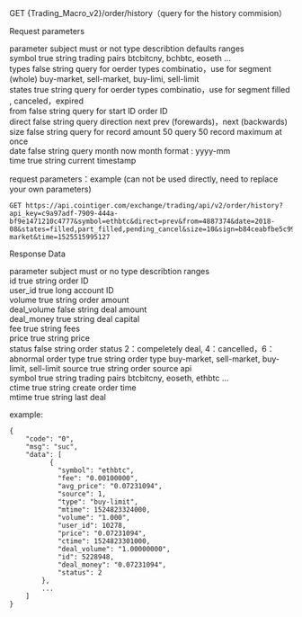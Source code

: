 GET {Trading_Macro_v2}/order/history（query for the history commision）

Request parameters

  parameter subject	must or not	type  	describtion                             	defaults                                	ranges                           
  symbol           	true       	string	trading pairs                           	                                        	btcbitcny, bchbtc, eoseth ...    
  types            	false      	string	query for oerder types combinatio，use for segment   (whole)	buy-market, sell-market, buy-limi, sell-limit	                                 
  states           	true       	string	query for oerder types combinatio，use for segment	                                        	filled ,  canceled，expired       
  from             	false      	string	query for start ID order ID             	                                        	                                 
  direct           	false      	string	query direction                         	next                                    	prev (forewards)，next (backwards)
  size             	false      	string	query for record amount                 	50                                      	query 50 record maximum at once  
  date             	false      	string	query month                             	now month                               	format : yyyy-mm                 
  time             	true       	string	current timestamp                       	                                        	                                 

request parameters：example  (can not be used directly, need to replace your own parameters)

    GET https://api.cointiger.com/exchange/trading/api/v2/order/history?api_key=c9a97adf-7909-444a-bf9e1471210c4777&symbol=ethbtc&direct=prev&from=4887374&date=2018-08&states=filled,part_filled,pending_cancel&size=10&sign=b84ceabfbe5c9975fde698279ab90cf6a9b39eae6fe0951455d748428b95345eb0a9d41075c5e7d66061e29fc2064c62ccd98a93fa7b885fa965c9e10fbdee99&types=buy-market&time=1525515995127

Response Data

  parameter subject	must or no	type  	describtion      	ranges                                  
  id               	true      	string	order ID         	                                        
  user_id          	true      	long  	account ID       	                                        
  volume           	true      	string	order amount     	                                        
  deal_volume      	false     	string	deal amount      	                                        
  deal_money       	true      	string	deal capital     	                                        
  fee              	true      	string	fees             	                                        
  price            	true      	string	price            	                                        
  status           	false     	string	order status     	2：compeletely deal, 4：cancelled，6：abnormal order
  type             	true      	string	order type       	buy-market, sell-market, buy-limit, sell-limit
  source           	true      	string	order source     	api                                     
  symbol           	true      	string	trading pairs    	btcbitcny, eoseth, ethbtc ...           
  ctime            	true      	string	create order time	                                        
  mtime            	true      	string	last deal        	                                        

example:

    {
        "code": "0",
        "msg": "suc",
        "data": [
              {
                "symbol": "ethbtc",
                "fee": "0.00100000",
                "avg_price": "0.07231094",
                "source": 1,
                "type": "buy-limit",
                "mtime": 1524823324000,
                "volume": "1.000",
                "user_id": 10278,
                "price": "0.07231094",
                "ctime": 1524823301000,
                "deal_volume": "1.00000000",
                "id": 5228948,
                "deal_money": "0.07231094",
                "status": 2
            },
            ...
        ]
    }
